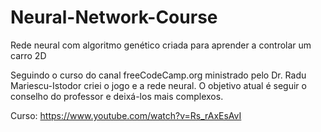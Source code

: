# Neural-Network-Course
Rede neural com algoritmo genético criada para aprender a controlar um carro 2D

Seguindo o curso do canal freeCodeCamp.org ministrado pelo Dr. Radu Mariescu-Istodor criei o jogo e a rede neural.
O objetivo atual é seguir o conselho do professor e deixá-los mais complexos.

Curso: https://www.youtube.com/watch?v=Rs_rAxEsAvI
